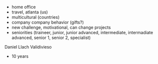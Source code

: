 - home office
- travel, atlanta (us)
- multicultural (countries)
- company company behavior (gifts?)
- new challenge, motivational, can change projects
- seniorities (traineer, junior, junior advanced, intermediate, intermadiate advanced, senior 1, senior 2, specialist)

Daniel Llach Validivieso

- 10 years
